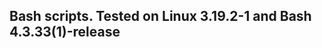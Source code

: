 Bash scripts. Tested on Linux 3.19.2-1 and Bash 4.3.33(1)-release
-----------------------------------------------------------------
